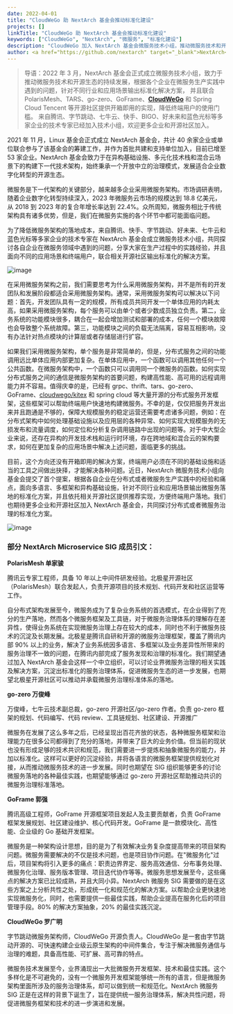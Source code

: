 ```yaml
---
date: 2022-04-01
title: "CloudWeGo 助 NextArch 基金会推动标准化建设"
projects: []
linkTitle: "CloudWeGo 助 NextArch 基金会推动标准化建设"
keywords: ["CloudWeGo", "NextArch", "微服务", "标准化建设"]
description: "CloudWeGo 加入 NextArch 基金会微服务技术小组，推动微服务技术和开源生态的持续发展，针对不同行业和应用场景输出标准化解决方案。"
author: <a href="https://github.com/nextarch" target="_blank">NextArch</a>
---
```


> 导语：2022 年 3 月，NextArch 基金会正式成立微服务技术小组，致力于推动微服务技术和开源生态的持续发展，根据各个企业在微服务生产实践中遇到的问题，针对不同行业和应用场景输出标准化解决方案，
> 并且联合 PolarisMesh、TARS、go-zero、GoFrame、**[CloudWeGo](https://github.com/cloudwego)** 和 Spring Cloud Tencent 等开源社区提供开箱即用的实现，降低终端用户的使用门槛。
> 来自腾讯、字节跳动、七牛云、快手、BIGO、好未来和蓝色光标等多家企业的技术专家已经加入技术小组，欢迎更多企业和开源社区加入。

2021 年 11 月，Linux 基金会正式成立 NextArch 基金会，共计 40 余家企业或单位联合参与了该基金会的筹建工作，并作为首批共建和支持单位加入，目前已增至 53 家企业。NextArch 基金会致力于在异构基础设施、多元化技术栈和混合云场景下的构建下一代技术架构，始终秉承一个开放中立的治理模式，发展适合企业数字化转型的开源生态。

微服务是下一代架构的关键部分，越来越多企业采用微服务架构。市场调研表明，随着企业数字化转型持续深入，2023 年微服务云市场的规模达到 18.8 亿美元，从 2018 到 2023 年的复合年增长率达到 22.4%。众所周知，微服务相比于传统架构具有诸多优势，但是，我们在微服务实施的各个环节中都可能面临问题。

为了降低微服务架构的落地成本，来自腾讯、快手、字节跳动、好未来、七牛云和蓝色光标等多家企业的技术专家在 NextArch 基金会成立微服务技术小组，共同探讨各自企业在微服务领域中遇到的问题，分享大家在生产过程中的实践经验，并且面向不同的应用场景和终端用户，联合相关开源社区输出标准化的解决方案。

![image](/img/blog/CloudWeGo_helps_NextArch/community.png)

在采用微服务架构之前，我们需要思考为什么采用微服务架构，并不是所有的开发团队和发展阶段都适合采用微服务架构。通常，采用微服务架构可以解决以下问题：首先，开发团队具有一定的规模，所有成员共同开发一个单体应用的内耗太高，如果采用微服务架构，每个服务可以由单个或者少数成员独立负责。第二，业务系统的功能模块很多，耦合在一起会增加测试和部署的成本，任何一个模块故障也会导致整个系统故障。第三，功能模块之间的负载无法隔离，容易互相影响，没有办法针对热点模块的计算层或者存储层进行扩容。

如果我们采用微服务架构，单个服务是⾮常简单的，但是，分布式服务之间的功能调用远⽐单体应用内部更加复杂。在单体应用中，⼀个函数可以调⽤其他任何一个公共函数。在微服务架构中，一个函数只可以调⽤同⼀个微服务的函数。如何实现分布式服务之间的通信是微服务架构的首要问题，构建高性能、高可用的远程调用能力并不容易。值得庆幸的是，已经有 grpc、thrift、tars、go-zero、GoFrame、[cloudwego/kitex](https://github.com/cloudwego/kitex) 和 spring cloud 等大量开源的分布式服务开发框架，这些框架可以帮助终端用户快速地构建微服务。不幸的是，仅仅把服务开发出来并且跑通是不够的，保障大规模服务的稳定运营还需要考虑诸多问题，例如：在分布式架构中如何处理基础设施以及应用层的各种异常、如何实现大规模服务的无损发布和流量调度，如何定位和分析复杂调用链路中出现的问题等。对于中大型企业来说，还存在异构的开发技术栈和运行时环境，存在跨地域和混合云的架构要求，如何在更加复杂的应用场景中解决上述问题，面临更多的挑战。

目前，这个方向还没有开箱即用的解决方案，终端用户必须在不同的基础设施和适当的工具之间做出抉择，才能解决各种问题。近日，NextArch 微服务技术小组向基金会提交了首个提案，根据各自企业在分布式或者微服务生产实践中的经验和痛点，面向多语言、多框架和异构基础设施，针对不同行业和应用场景输出微服务落地的标准化方案，并且依托相关开源社区提供推荐实现，方便终端用户落地。我们也期待更多企业和开源社区加入 NextArch 基金会，共同探讨分布式或者微服务治理的标准化方案。

![image](/img/blog/CloudWeGo_helps_NextArch/framework.png)

### 部分 NextArch Microservice SIG 成员引文：

**PolarisMesh 单家骏**

腾讯云专家工程师，具备 10 年以上中间件研发经验。北极星开源社区（PolarisMesh）联合发起人，负责开源项目的技术规划、代码开发和社区运营等工作。

自分布式架构发展至今，微服务成为了复杂业务系统的首选模式，在企业得到了充分的生产落地，然而各个微服务框架及工具链，对于微服务治理体系的理解存在差异性，使得业务系统在实现微服务治理上存在较大的成本，同时也不利于微服务技术的沉淀及长期发展。北极星是腾讯自研和开源的微服务治理框架，覆盖了腾讯内部 90% 以上的业务，解决了业务系统因多语言、多框架以及业务差异性所带来的服务治理不一致的问题，在腾讯内部完成了服务发现和治理的标准化。我们期望通过加入 NextArch 基金会这样一个中立组织，可以讨论业界微服务治理的相关实践及解决方案，沉淀出标准化的服务治理体系，促进微服务生态的进一步发展，也期望北极星开源社区可以推动并承载微服务治理标准体系的落地。

**go-zero 万俊峰**

万俊峰，七牛云技术副总裁，go-zero 开源社区/go-zero 作者。负责 go-zero 框架的规划、代码编写、代码 review、工具链规划、社区建设、开源推广

微服务在发展了这么多年之后，已经呈现出百花齐放的状态，各种微服务框架和治理能力在很多公司都得到了充分的落地，并带来了巨大的业务价值。但当前的现状也没有形成足够的技术共识和规范，我们需要进一步提炼和抽象微服务的能力，并加以标准化。这样可以更好的沉淀经验，并将各语言的微服务框架提供规划化对接，从而推动微服务技术的进一步发展。同时也期望在 SIG 组织能够更多的讨论微服务落地的各种最佳实践，也期望能够通过 go-zero 开源社区帮助推动共识的微服务治理标准落地。

**GoFrame 郭强**

腾讯高级工程师，GoFrame 开源框架项目发起人及主要贡献者，负责 GoFrame 框架发展规划、社区建设维护、核心代码开发。GoFrame 是一款模块化、高性能、企业级的 Go 基础开发框架。

微服务是一种架构设计思想，目的是为了有效解决业务复杂度提高带来的项目架构问题。微服务需要解决的不仅是技术问题，也是项目协作问题。在"微服务化"过后，项目架构将引入更多的痛点：职责边界界定、服务高效通信、分布事务处理、微服务化治理、服务版本管理、项目迭代协作等等。微服务思想发展至今，这些痛点的解决方案已比较成熟，并且大同小异。NextArch 微服务 SIG 需要做的是在这些方案之上分析共性之处，形成统一化和规范化的解决方案。以帮助企业更快速地实现微服务化，同时，也需要提供一些最佳实践，帮助企业提高在服务化后的项目管理手段。80% 的解决方案抽象，20% 的最佳实践沉淀。

**CloudWeGo 罗广明**

字节跳动微服务架构师，CloudWeGo 开源负责人。CloudWeGo 是一套由字节跳动开源的、可快速构建企业级云原生架构的中间件集合，专注于解决微服务通信与治理的难题，具备高性能、可扩展、高可靠的特点。

微服务技术发展至今，业界涌现出一大批微服务开发框架、技术和最佳实践。这个多样化是不可避免的，没有一个微服务开发框架能够统一所有的语言，但是微服务架构里面所涉及的服务治理体系，却可以做到统一和规范化。NextArch 微服务 SIG 正是在这样的背景下诞生了，旨在提供统一服务治理体系，解决共性问题，将促进微服务框架和技术的进一步演进和发展。

